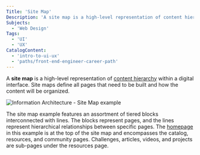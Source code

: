 ```yaml
---
Title: 'Site Map'
Description: 'A site map is a high-level representation of content hierarchy within a digital interface and define all pages that need to be built and how the content will be organized.'
Subjects:
  - 'Web Design'
Tags:
  - 'UI'
  - 'UX'
CatalogContent:
  - 'intro-to-ui-ux'
  - 'paths/front-end-engineer-career-path'
---
```


A **site map** is a high-level representation of [content hierarchy](https://www.codecademy.com/resources/docs/uiux/content-hierarchy) within a digital interface. Site maps define all pages that need to be built and how the content will be organized.

![Information Architecture - Site Map example](https://static-assets.codecademy.com/Courses/intro-to-ui-and-ux/wireframes/information-architecture.png)

The site map example features an assortment of tiered blocks interconnected with lines. The blocks represent pages, and the lines represent hierarchical relationships between specific pages. The [homepage](https://www.codecademy.com/resources/docs/uiux/homepage) in this example is at the top of the site map and encompasses the catalog, resources, and community pages. Challenges, articles, videos, and projects are sub-pages under the resources page.

